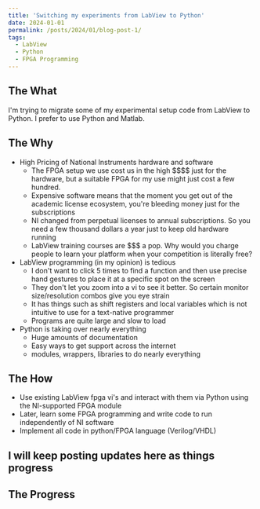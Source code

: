 ```yaml
---
title: 'Switching my experiments from LabView to Python'
date: 2024-01-01
permalink: /posts/2024/01/blog-post-1/
tags:
  - LabView
  - Python
  - FPGA Programming
---
```



The What
------
I'm trying to migrate some of my experimental setup code from LabView to Python. 
I prefer to use Python and Matlab.


The Why
------
* High Pricing of National Instruments hardware and software
  * The FPGA setup we use cost us in the high \$$$$ just for the hardware, but a suitable FPGA for my use might just cost a few hundred.
  * Expensive software means that the moment you get out of the academic license ecosystem, you're bleeding money just for the subscriptions
  * NI changed from perpetual licenses to annual subscriptions. So you need a few thousand dollars a year just to keep old hardware running
  * LabView training courses are $$$ a pop. Why would you charge people to learn your platform when your competition is literally free?
* LabView programming (in my opinion) is tedious
  * I don't want to click 5 times to find a function and then use precise hand gestures to place it at a specific spot on the screen
  * They don't let you zoom into a vi to see it better. So certain monitor size/resolution combos give you eye strain
  * It has things such as shift registers and local variables which is not intuitive to use for a text-native programmer
  * Programs are quite large and slow to load
* Python is taking over nearly everything
  * Huge amounts of documentation
  * Easy ways to get support across the internet
  * modules, wrappers, libraries to do nearly everything

The How
------
* Use existing LabView fpga vi's and interact with them via Python using the NI-supported FPGA module
* Later, learn some FPGA programming and write code to run independently of NI software
* Implement all code in python/FPGA language (Verilog/VHDL) 

I will keep posting updates here as things progress
------

The Progress
------
